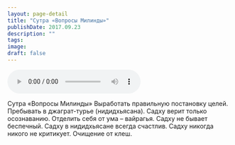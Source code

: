 ```yaml
---
layout: page-detail
title: "Сутра «Вопросы Милинды»"
publishDate: 2017.09.23
description: ""
tags:
image:
draft: false
---
```


<audio title="2017.09.23 - Сутра «Вопросы Милинды».mp3" src="https://filer-api.advayta.org/v1.0/public/files/75613" controls=""></audio>

 Сутра «Вопросы Милинды» Выработать правильную постановку целей. Пребывать в джаграт-турье (нидидхьясана). Садху верит только осознаванию. Отделить себя от ума – вайрагья. Садху не бывает беспечный. Садху в нидидхьясане всегда счастлив. Садху никогда никого не критикует. Очищение от клеш. 

  
